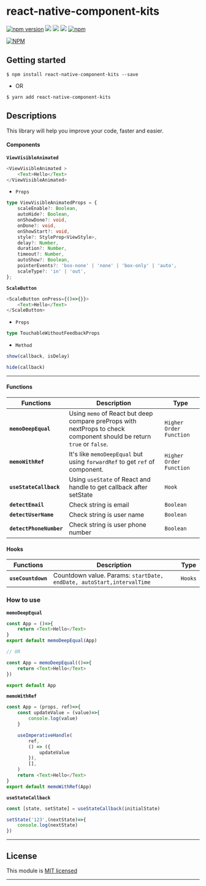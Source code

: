 
# react-native-component-kits
[![npm version](https://badge.fury.io/js/react-native-component-kits.svg)](https://badge.fury.io/js/react-native-component-kits) ![](https://img.shields.io/github/issues/minhchienwikipedia/react-native-component-kits.svg) ![](https://img.shields.io/github/stars/minhchienwikipedia/react-native-component-kits.svg) ![](https://img.shields.io/github/license/minhchienwikipedia/react-native-component-kits.svg) [![npm](https://img.shields.io/npm/dm/react-native-component-kits.svg)](https://npmjs.com/package/react-native-component-kits)

[![NPM](https://nodei.co/npm/react-native-component-kits.png?downloads=true&stars=true)](https://nodei.co/npm/react-native-component-kits/)

## Getting started

`$ npm install react-native-component-kits --save`

- OR

`$ yarn add react-native-component-kits`

## Descriptions

This library will help you improve your code, faster and easier.

#### Components

**`ViewVisibleAnimated`**
```javascript
<ViewVisibleAnimated >
    <Text>Hello</Text>
</ViewVisibleAnimated> 
```
- `Props`

```typescript
type ViewVisibleAnimatedProps = {
    scaleEnable?: Boolean,
    autoHide?: Boolean,
    onShowDone?: void,
    onDone?: void,
    onShowStart?: void,
    style?: StyleProp<ViewStyle>,
    delay?: Number,
    duration?: Number,
    timeout?: Number,
    autoShow?: Boolean,
    pointerEvents?: 'box-none' | 'none' | 'box-only' | 'auto',
    scaleType?: 'in' | 'out',
};
```

**`ScaleButton`**
```javascript
<ScaleButton onPress={()=>{}}>
    <Text>Hello</Text>
</ScaleButton> 
```
- `Props`

```typescript
type TouchableWithoutFeedbackProps
```

- `Method`
```javascript
show(callback, isDelay)

hide(callback)
```

--------

#### Functions

| Functions | Description | Type |
|---|---|---|
|**`memoDeepEqual`**|Using `memo` of React but deep compare preProps with nextProps to check component should be return `true` or `false`.|`Higher Order Function`|
|**`memoWithRef`**|It's like `memoDeepEqual` but using `forwardRef` to get `ref` of component.|`Higher Order Function`|
|**`useStateCallback`**|Using `useState` of React and handle to get callback after setState|`Hook`|
|**`detectEmail`**|Check string is email|`Boolean`|
|**`detectUserName`**|Check string is user name|`Boolean`|
|**`detectPhoneNumber`**|Check string is user phone number|`Boolean`|

#### Hooks

| Functions | Description | Type |
|---|---|---|
|**`useCountdown`**|Countdown value. Params: `startDate, endDate, autoStart,intervalTime`|`Hooks`|

### How to use

**`memoDeepEqual`**
```javascript
const App = ()=>{
    return <Text>Hello</Text>
}
export default memoDeepEqual(App) 

// OR

const App = memoDeepEqual(()=>{
    return <Text>Hello</Text>
})

export default App
```

**`memoWithRef`**
```javascript
const App = (props, ref)=>{
    const updateValue = (value)=>{
        console.log(value)
    }

    useImperativeHandle(
        ref,
        () => ({
            updateValue  
        }),
        [],
    )
    return <Text>Hello</Text>
}
export default memoWithRef(App) 
```

**`useStateCallback`**
```javascript
const [state, setState] = useStateCallback(initialState)

setState('123',(nextState)=>{
    console.log(nextState)
})
```


---

## License

This module is [MIT licensed](./LICENSE)

---
